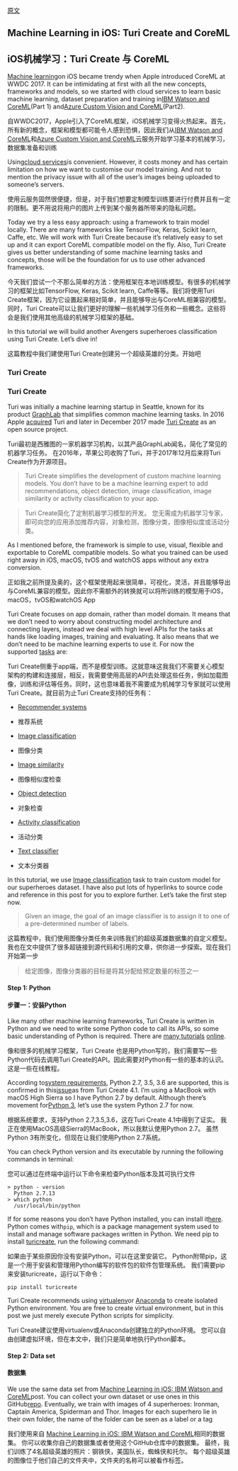 [原文](https://medium.com/flawless-app-stories/machine-learning-in-ios-turi-create-and-coreml-5ddce0dc8e26)

## Machine Learning in iOS: Turi Create and CoreML

## iOS机械学习：Turi Create 与 CoreML

[Machine learning](https://developer.apple.com/machine-learning/)on iOS became trendy when Apple introduced CoreML at WWDC 2017. It can be intimidating at first with all the new concepts, frameworks and models, so we started with cloud services to learn basic machine learning, dataset preparation and training in[IBM Watson and CoreML](https://medium.com/flawless-app-stories/detecting-avengers-superheroes-in-your-ios-app-with-ibm-watson-and-coreml-fe38e493a4d1)(Part 1) and[Azure Custom Vision and CoreML](https://medium.com/p/645e93f35eee/edit)(Part2).

自WWDC2017，Apple引入了CoreML框架，iOS机械学习变得火热起来。首先，所有新的概念，框架和模型都可能令人感到恐惧，因此我们从[IBM Watson and CoreML](https://medium.com/flawless-app-stories/detecting-avengers-superheroes-in-your-ios-app-with-ibm-watson-and-coreml-fe38e493a4d1)和[Azure Custom Vision and CoreML](https://medium.com/p/645e93f35eee/edit)云服务开始学习基本的机械学习，数据集准备和训练

Using[cloud services](http://machinethink.net/blog/machine-learning-device-or-cloud/)is convenient. However, it costs money and has certain limitation on how we want to customise our model training. And not to mention the privacy issue with all of the user’s images being uploaded to someone’s servers.

使用云服务固然很便捷，但是，对于我们想要定制模型训练要进行付费并且有一定的限制。更不用说将用户的图片上传到某个服务器所带来的隐私问题。

Today we try a less easy approach: using a framework to train model locally. There are many frameworks like TensorFlow, Keras, Scikit learn, Caffe, etc. We will work with Turi Create because it’s relatively easy to set up and it can export CoreML compatible model on the fly. Also, Turi Create gives us better understanding of some machine learning tasks and concepts, those will be the foundation for us to use other advanced frameworks.

今天我们尝试一个不那么简单的方法：使用框架在本地训练模型。有很多的机械学习的框架比如TensorFlow, Keras, Scikit learn, Caffe等等。我们将使用Turi Create框架，因为它设置起来相对简单，并且能够导出与CoreML相兼容的模型。同时，Turi Create可以让我们更好的理解一些机械学习任务和一些概念。这些将会是我们使用其他高级的机械学习框架的基础。

In this tutorial we will build another Avengers superheroes classification using Turi Create. Let’s dive in!

这篇教程中我们建使用Turi Create创建另一个超级英雄的分类。开始吧

### Turi Create

### Turi Create

Turi was initially a machine learning startup in Seattle, known for its product [GraphLab](https://github.com/turi-code/GraphLab-Create-SDK) that simplifies common machine learning tasks. In 2016 Apple [acquired](https://9to5mac.com/2016/08/05/apple-acquires-turi-machine-learning-artificial-intelligence/) Turi and later in December 2017 made [Turi Create](https://github.com/apple/turicreate) as an open source project.

Turi最初是西雅图的一家机器学习机构，以其产品GraphLab闻名，简化了常见的机器学习任务。 在2016年，苹果公司收购了Turi，并于2017年12月后来将Turi Create作为开源项目。

> Turi Create simplifies the development of custom machine learning models. You don’t have to be a machine learning expert to add recommendations, object detection, image classification, image similarity or activity classification to your app.

> Turi Create简化了定制机器学习模型的开发。 您无需成为机器学习专家，即可向您的应用添加推荐内容，对象检测，图像分类，图像相似度或活动分类。

As I mentioned before, the framework is simple to use, visual, flexible and exportable to CoreML compatible models. So what you trained can be used right away in iOS, macOS, tvOS and watchOS apps without any extra conversion.

正如我之前所提及奥的，这个框架使用起来很简单，可视化，灵活，并且能够导出与CoreML兼容的模型。因此你不需额外的转换就可以将所训练的模型用于iOS，macOS，tvOS和watchOS App

Turi Create focuses on app domain, rather than model domain. It means that we don’t need to worry about constructing model architecture and connecting layers, instead we deal with high level APIs for the tasks at hands like loading images, training and evaluating. It also means that we don’t need to be machine learning experts to use it. For now the supported [tasks](https://apple.github.io/turicreate/docs/userguide/applications/) are:

Turi Create侧重于app端，而不是模型训练。这就意味这我我们不需要关心模型架构的构建和连接层，相反，我需要使用高层的API去处理这些任务，例如加载图像，训练和评估等任务。同时，这也意味着我不需要成为机械学习专家就可以使用Turi Create。就目前为止Turi Create支持的任务有：

- [Recommender systems](https://apple.github.io/turicreate/docs/userguide/recommender/)

- 推荐系统

- [Image classification](https://apple.github.io/turicreate/docs/userguide/image_classifier/)

- 图像分类

- [Image similarity](https://apple.github.io/turicreate/docs/userguide/image_similarity/)

- 图像相似度检查

- [Object detection](https://apple.github.io/turicreate/docs/userguide/object_detection/)

- 对象检查

- [Activity classification](https://apple.github.io/turicreate/docs/userguide/activity_classifier/)

- 活动分类

- [Text classifier](https://apple.github.io/turicreate/docs/userguide/text_classifier/)

- 文本分类器

In this tutorial, we use [Image classification](https://apple.github.io/turicreate/docs/userguide/image_classifier/) task to train custom model for our superheroes dataset. I have also put lots of hyperlinks to source code and reference in this post for you to explore further. Let’s take the first step now.

> Given an image, the goal of an image classifier is to assign it to one of a pre-determined number of labels.



这篇教程中，我们使用图像分类任务来训练我们的超级英雄数据集的自定义模型。我也在文中提供了很多超链接到源代码和引用的文章，供你进一步探索。现在我们开始第一步

> 给定图像，图像分类器的目标是将其分配给预定数量的标签之一

#### Step 1: Python

#### 步骤一：安装Python

Like many other machine learning frameworks, Turi Create is written in Python and we need to write some Python code to call its APIs, so some basic understanding of Python is required. There are [many ](https://www.learnpython.org/)[tutorials](https://medium.freecodecamp.org/learning-python-from-zero-to-hero-120ea540b567) [online](https://www.python.org/about/gettingstarted/).

像和很多的机械学习框架，Turi Create 也是用Python写的，我们需要写一些Python代码去调用Turi Create的API。因此需要对Python有一些的基本的认识。这是一些在线教程。



According to[system requirements](https://github.com/apple/turicreate#system-requirements), Python 2.7, 3.5, 3.6 are supported, this is confirmed in this[issue](https://github.com/apple/turicreate/issues/514)as from Turi Create 4.1. I’m using a MacBook with macOS High Sierra so I have Python 2.7 by default. Although there’s movement for[Python 3](https://wiki.python.org/moin/Python2orPython3), let’s use the system Python 2.7 for now.

根据系统要求，支持Python 2.7,3.5,3.6，这在Turi Create 4.1中得到了证实。 我正在使用MacOS高级Sierra的MacBook，所以我默认使用Python 2.7。 虽然Python 3有所变化，但现在让我们使用Python 2.7系统。

You can check Python version and its executable by running the following commands in terminal:

您可以通过在终端中运行以下命令来检查Python版本及其可执行文件

```
> python - version 
  Python 2.7.13 
> which python 
  /usr/local/bin/python 
```

If for some reasons you don’t have Python installed, you can install it[here](https://www.python.org/downloads/release/python-2714/). Python comes with`pip`, which is a package management system used to install and manage software packages written in Python. We need pip to install [turicreate](https://pypi.org/project/turicreate/), run the following command:

如果由于某些原因你没有安装Python，可以在这里安装它。 Python附带pip，这是一个用于安装和管理用Python编写的软件包的软件包管理系统。 我们需要pip来安装turicreate，运行以下命令：

```
pip install turicreate
```

Turi Create recommends using [virtualenv](https://virtualenv.pypa.io/en/stable/)or [Anaconda](https://www.anaconda.com/what-is-anaconda/) to create isolated Python environment. You are free to create virtual environment, but in this post we just merely execute Python scripts for simplicity.

Turi Create建议使用virtualenv或Anaconda创建独立的Python环境。 您可以自由创建虚拟环境，但在本文中，我们只是简单地执行Python脚本。

#### Step 2: Data set

#### 数据集

We use the same data set from [Machine Learning in iOS: IBM Watson and CoreML](https://medium.com/flawless-app-stories/detecting-avengers-superheroes-in-your-ios-app-with-ibm-watson-and-coreml-fe38e493a4d1)post. You can collect your own dataset or use ones in this GitHub[repo](https://github.com/onmyway133/Avengers). Eventually, we train with images of 4 superheroes: Ironman, Captain America, Spiderman and Thor. Images for each superhero lie in their own folder, the name of the folder can be seen as a label or a tag

我们使用来自 [Machine Learning in iOS: IBM Watson and CoreML](https://medium.com/flawless-app-stories/detecting-avengers-superheroes-in-your-ios-app-with-ibm-watson-and-coreml-fe38e493a4d1)相同的数据集。 你可以收集你自己的数据集或者使用这个GitHub仓库中的数据集。 最终，我们训练了4名超级英雄的照片：钢铁侠，美国队长，蜘蛛侠和托尔。 每个超级英雄的图像位于他们自己的文件夹中，文件夹的名称可以被看作标签。


